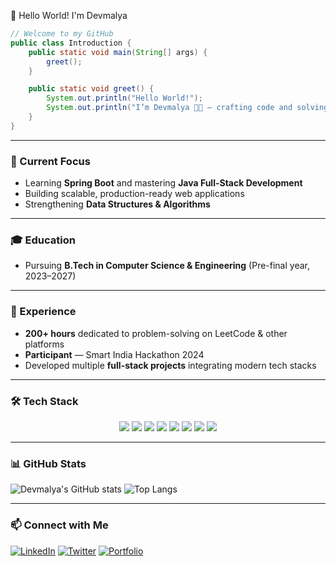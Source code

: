 👋 Hello World! I'm Devmalya

```java
// Welcome to my GitHub
public class Introduction {
    public static void main(String[] args) {
        greet();
    }

    public static void greet() {
        System.out.println("Hello World!");
        System.out.println("I’m Devmalya 👨‍💻 — crafting code and solving problems one commit at a time!");
    }
}
````

---

### 🚀 Current Focus

* Learning **Spring Boot** and mastering **Java Full-Stack Development**
* Building scalable, production-ready web applications
* Strengthening **Data Structures & Algorithms**

---

### 🎓 Education

* Pursuing **B.Tech in Computer Science & Engineering** (Pre-final year, 2023–2027)

---

### 💼 Experience

* **200+ hours** dedicated to problem-solving on LeetCode & other platforms
* **Participant** — Smart India Hackathon 2024
* Developed multiple **full-stack projects** integrating modern tech stacks

---

### 🛠 Tech Stack

<p align="center">
<img src="https://img.shields.io/badge/Java-%23ED8B00.svg?style=for-the-badge&logo=openjdk&logoColor=white"/>
<img src="https://img.shields.io/badge/SpringBoot-%236DB33F.svg?style=for-the-badge&logo=springboot&logoColor=white"/>
<img src="https://img.shields.io/badge/JavaScript-%23F7DF1E.svg?style=for-the-badge&logo=javascript&logoColor=black"/>
<img src="https://img.shields.io/badge/React-%2361DAFB.svg?style=for-the-badge&logo=react&logoColor=black"/>
<img src="https://img.shields.io/badge/MongoDB-%234ea94b.svg?style=for-the-badge&logo=mongodb&logoColor=white"/>
<img src="https://img.shields.io/badge/MySQL-%2300f.svg?style=for-the-badge&logo=mysql&logoColor=white"/>
<img src="https://img.shields.io/badge/HTML5-%23E34F26.svg?style=for-the-badge&logo=html5&logoColor=white"/>
<img src="https://img.shields.io/badge/CSS3-%231572B6.svg?style=for-the-badge&logo=css3&logoColor=white"/>
</p>

---

### 📊 GitHub Stats

![Devmalya's GitHub stats](https://github-readme-stats.vercel.app/api?username=DevmalyaBhattacharjee\&show_icons=true\&theme=tokyonight)
![Top Langs](https://github-readme-stats.vercel.app/api/top-langs/?username=DevmalyaBhattacharjee\&layout=compact\&theme=tokyonight)

---

### 📫 Connect with Me

[![LinkedIn](https://img.shields.io/badge/LinkedIn-%230077B5.svg?style=for-the-badge\&logo=linkedin\&logoColor=white)](https://www.linkedin.com/in/devmalya-bhattacharjee-66a21927a/)
[![Twitter](https://img.shields.io/badge/Twitter-%231DA1F2.svg?style=for-the-badge\&logo=twitter\&logoColor=white)](https://x.com/DevmalyaBh69215)
[![Portfolio](https://img.shields.io/badge/Portfolio-%23000000.svg?style=for-the-badge\&logo=firefox\&logoColor=white)](PORTFOLIO_URL)

